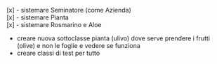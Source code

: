 [x] - sistemare Seminatore (come Azienda)  
[x] - sistemare Pianta  
[x] - sistemare Rosmarino e Aloe  
- creare nuova sottoclasse pianta (ulivo) dove serve prendere i frutti (olive) e non le foglie e vedere se funziona  
- creare classi di test per tutto   
